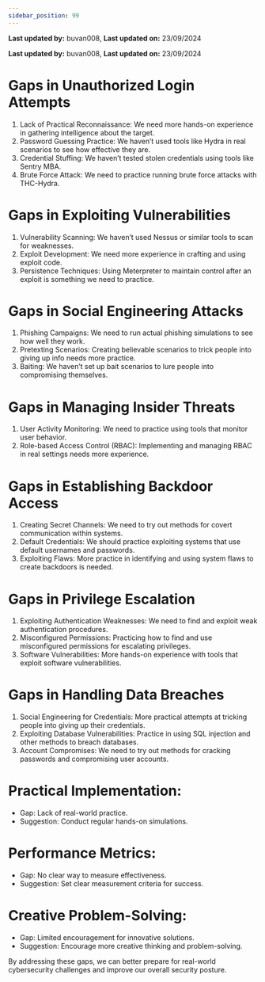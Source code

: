 ```yaml
---
sidebar_position: 99
---
```


**Last updated by:** buvan008, **Last updated on:** 23/09/2024


**Last updated by:** buvan008, **Last updated on:** 23/09/2024


# Gaps in Unauthorized Login Attempts
1. Lack of Practical Reconnaissance: We need more hands-on experience in gathering intelligence about the target.
2. Password Guessing Practice: We haven’t used tools like Hydra in real scenarios to see how effective they are.
3. Credential Stuffing: We haven’t tested stolen credentials using tools like Sentry MBA.
4. Brute Force Attack: We need to practice running brute force attacks with THC-Hydra.

# Gaps in Exploiting Vulnerabilities
1. Vulnerability Scanning: We haven’t used Nessus or similar tools to scan for weaknesses.
2. Exploit Development: We need more experience in crafting and using exploit code.
3. Persistence Techniques: Using Meterpreter to maintain control after an exploit is something we need to practice.

# Gaps in Social Engineering Attacks
1. Phishing Campaigns: We need to run actual phishing simulations to see how well they work.
2. Pretexting Scenarios: Creating believable scenarios to trick people into giving up info needs more practice.
3. Baiting: We haven’t set up bait scenarios to lure people into compromising themselves.

# Gaps in Managing Insider Threats
1. User Activity Monitoring: We need to practice using tools that monitor user behavior.
2. Role-based Access Control (RBAC): Implementing and managing RBAC in real settings needs more experience.

# Gaps in Establishing Backdoor Access
1. Creating Secret Channels: We need to try out methods for covert communication within systems.
2. Default Credentials: We should practice exploiting systems that use default usernames and passwords.
3. Exploiting Flaws: More practice in identifying and using system flaws to create backdoors is needed.

# Gaps in Privilege Escalation
1. Exploiting Authentication Weaknesses: We need to find and exploit weak authentication procedures.
2. Misconfigured Permissions: Practicing how to find and use misconfigured permissions for escalating privileges.
3. Software Vulnerabilities: More hands-on experience with tools that exploit software vulnerabilities.

# Gaps in Handling Data Breaches
1. Social Engineering for Credentials: More practical attempts at tricking people into giving up their credentials.
2. Exploiting Database Vulnerabilities: Practice in using SQL injection and other methods to breach databases.
3. Account Compromises: We need to try out methods for cracking passwords and compromising user accounts.

# Practical Implementation:
- Gap: Lack of real-world practice.
- Suggestion: Conduct regular hands-on simulations.

# Performance Metrics:
- Gap: No clear way to measure effectiveness.
- Suggestion: Set clear measurement criteria for success.

# Creative Problem-Solving:
- Gap: Limited encouragement for innovative solutions.
- Suggestion: Encourage more creative thinking and problem-solving.

By addressing these gaps, we can better prepare for real-world cybersecurity challenges and improve our overall security posture.
